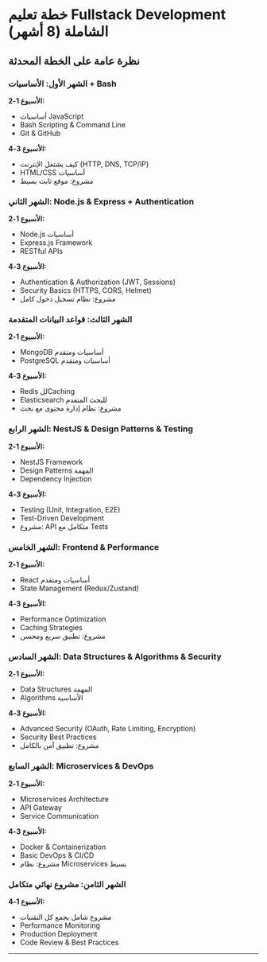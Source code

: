 # خطة تعليم Fullstack Development الشاملة (8 أشهر)

## نظرة عامة على الخطة المحدثة

### الشهر الأول: الأساسيات + Bash
**الأسبوع 1-2:**
- أساسيات JavaScript
- Bash Scripting & Command Line
- Git & GitHub

**الأسبوع 3-4:**
- كيف يشتغل الإنترنت (HTTP, DNS, TCP/IP)
- HTML/CSS أساسيات
- مشروع: موقع ثابت بسيط

### الشهر الثاني: Node.js & Express + Authentication
**الأسبوع 1-2:**
- Node.js أساسيات
- Express.js Framework
- RESTful APIs

**الأسبوع 3-4:**
- Authentication & Authorization (JWT, Sessions)
- Security Basics (HTTPS, CORS, Helmet)
- مشروع: نظام تسجيل دخول كامل

### الشهر الثالث: قواعد البيانات المتقدمة
**الأسبوع 1-2:**
- MongoDB أساسيات ومتقدم
- PostgreSQL أساسيات ومتقدم

**الأسبوع 3-4:**
- Redis للCaching
- Elasticsearch للبحث المتقدم
- مشروع: نظام إدارة محتوى مع بحث

### الشهر الرابع: NestJS & Design Patterns & Testing
**الأسبوع 1-2:**
- NestJS Framework
- Design Patterns المهمة
- Dependency Injection

**الأسبوع 3-4:**
- Testing (Unit, Integration, E2E)
- Test-Driven Development
- مشروع: API متكامل مع Tests

### الشهر الخامس: Frontend & Performance
**الأسبوع 1-2:**
- React أساسيات ومتقدم
- State Management (Redux/Zustand)

**الأسبوع 3-4:**
- Performance Optimization
- Caching Strategies
- مشروع: تطبيق سريع ومحسن

### الشهر السادس: Data Structures & Algorithms & Security
**الأسبوع 1-2:**
- Data Structures المهمة
- Algorithms الأساسية

**الأسبوع 3-4:**
- Advanced Security (OAuth, Rate Limiting, Encryption)
- Security Best Practices
- مشروع: تطبيق آمن بالكامل

### الشهر السابع: Microservices & DevOps
**الأسبوع 1-2:**
- Microservices Architecture
- API Gateway
- Service Communication

**الأسبوع 3-4:**
- Docker & Containerization
- Basic DevOps & CI/CD
- مشروع: نظام Microservices بسيط

### الشهر الثامن: مشروع نهائي متكامل
**الأسبوع 1-4:**
- مشروع شامل يجمع كل التقنيات
- Performance Monitoring
- Production Deployment
- Code Review & Best Practices

---

